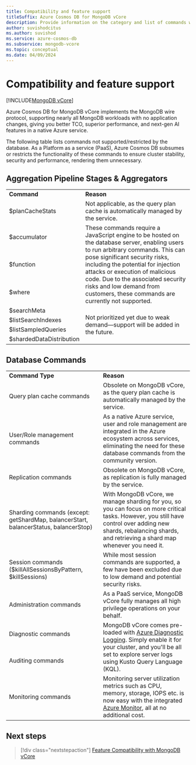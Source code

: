 ```yaml
---
title: Compatibility and feature support
titleSuffix: Azure Cosmos DB for MongoDB vCore
description: Provide information on the category and list of commands which are currently not supported on Mongo vCore.
author: suvishodcitus
ms.author: suvishod
ms.service: azure-cosmos-db
ms.subservice: mongodb-vcore
ms.topic: conceptual
ms.date: 04/09/2024
---
```


# Compatibility and feature support

[!INCLUDE[MongoDB vCore](~/reusable-content/ce-skilling/azure/includes/cosmos-db/includes/appliesto-mongodb-vcore.md)]

Azure Cosmos DB for MongoDB vCore implements the MongoDB wire protocol, supporting nearly all MongoDB workloads with no application changes, giving you better TCO, superior performance, and next-gen AI features in a native Azure service.

The following table lists commands not supported/restricted by the database. As a Platform as a service (PaaS), Azure Cosmos DB subsumes or restricts the functionality of these commands to ensure cluster stability, security and performance, rendering them unnecessary.


## Aggregation Pipeline Stages & Aggregators

<table>
<tr><td><b>Command</b></td><td><b>Reason</b></td></tr>

<tr><td>$planCacheStats</td><td rowspan="1">Not applicable, as the query plan cache is automatically managed by the service.</td></tr>


<tr><td>$accumulator</td><td rowspan="3">These commands require a JavaScript engine to be hosted on the database server, enabling users to run arbitrary commands. This can pose significant security risks, including the potential for injection attacks or execution of malicious code. Due to the associated security risks and low demand from customers, these commands are currently not supported. </td></tr>
<tr><td>$function</td></tr>
<tr><td>$where</td></tr>

<tr><td>$searchMeta</td><td rowspan="4">Not prioritized yet due to weak demand—support will be added in the future.</td></tr>
<tr><td>$listSearchIndexes</td></tr>
<tr><td>$listSampledQueries</td></tr>
<tr><td>$shardedDataDistribution</td></tr>

</table>


## Database Commands

<table>
<tr><td><b>Command Type</b></td><td><b>Reason</b></td></tr>

<tr><td rowspan="1">Query plan cache commands</td><td rowspan="1">Obsolete on MongoDB vCore, as the query plan cache is automatically managed by the service.</td></tr>

<tr><td rowspan="1">User/Role management commands</td><td rowspan="1">As a native Azure service, user and role management are integrated in the Azure ecosystem across services, eliminating the need for these database commands from the community version.</td></tr>

<tr><td rowspan="1">Replication commands</td><td rowspan="1">Obsolete on MongoDB vCore, as replication is fully managed by the service.</td></tr>

<tr><td rowspan="1">Sharding commands (except: getShardMap, balancerStart, balancerStatus, balancerStop)</td><td rowspan="1">With MongoDB vCore, we manage sharding for you, so you can focus on more critical tasks. However, you still have control over adding new shards, rebalancing shards, and retrieving a shard map whenever you need it.</td></tr>

<tr><td rowspan="1">Session commands ($killAllSessionsByPattern, $killSessions) </td><td rowspan="1">While most session commands are supported, a few have been excluded due to low demand and potential security risks.</td></tr>

<tr><td rowspan="1">Administration commands</td><td rowspan="1">As a PaaS service, MongoDB vCore fully manages all high privilege operations on your behalf.</td></tr>

<tr><td rowspan="1">Diagnostic commands</td><td rowspan="2">MongoDB vCore comes pre-loaded with <a href="https://learn.microsoft.com/azure/cosmos-db/mongodb/vcore/how-to-monitor-diagnostics-logs" target="_blank">Azure Diagnostic Logging</a>. Simply enable it for your cluster, and you'll be all set to explore server logs using Kusto Query Language (KQL).</td></tr>

<tr><td>Auditing commands</td></tr>

<tr><td rowspan="1">Monitoring commands</td><td rowspan="1">Monitoring server utilization metrics such as CPU, memory, storage, IOPS etc. is now easy with the integrated <a href="https://learn.microsoft.com/en-us/azure/cosmos-db/mongodb/vcore/monitor-metrics" target="_blank">Azure Monitor</a>, all at no additional cost.</td></tr>


</table>



## Next steps

> [!div class="nextstepaction"]
> [Feature Compatibility with MongoDB vCore](compatibility.md)



